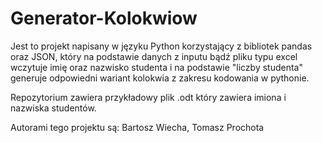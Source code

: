 # Generator-Kolokwiow

Jest to projekt napisany w języku Python korzystający z bibliotek pandas oraz JSON, który na podstawie danych z inputu bądź pliku typu excel wczytuje imię oraz nazwisko studenta i na podstawie "liczby studenta" generuje odpowiedni wariant kolokwia z zakresu kodowania w pythonie.

Repozytorium zawiera przykładowy plik .odt który zawiera imiona i nazwiska studentów.

Autorami tego projektu są: Bartosz Wiecha, Tomasz Prochota
